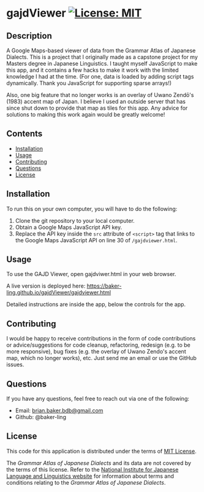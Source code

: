 # gajdViewer [![License: MIT](https://img.shields.io/badge/License-MIT-yellow.svg)](https://opensource.org/licenses/MIT)

## Description

A Google Maps-based viewer of data from the Grammar Atlas of Japanese Dialects.
This is a project that I originally made as a capstone project for my Masters degree in Japanese Linguistics. I taught myself JavaScript to make this app, and it contains a few hacks to make it work with the limited knowledge I had at the time. (For one, data is loaded by adding script tags dynamically. Thank you JavaScript for supporting sparse arrays!)

Also, one big feature that no longer works is an overlay of Uwano Zendō's (1983) accent map of Japan. I believe I used an outside server that has since shut down to provide that map as tiles for this app. Any advice for solutions to making this work again would be greatly welcome!

## Contents

- [Installation](#installation)
- [Usage](#usage)
- [Contributing](#contributing)
- [Questions](#questions)
- [License](#license)

## Installation

To run this on your own computer, you will have to do the following:

1. Clone the git repository to your local computer.
2. Obtain a Google Maps JavaScript API key.
3. Replace the API key inside the `src` attribute of `<script>` tag that links to the Google Maps JavaScript API on line 30 of `/gajdviewer.html`.

## Usage

To use the GAJD Viewer, open gajdviwer.html in your web browser.

A live version is deployed here: https://baker-ling.github.io/gajdViewer/gajdviewer.html

Detailed instructions are inside the app, below the controls for the app.

## Contributing

I would be happy to receive contributions in the form of code contributions or advice/suggestions for code cleanup, refactoring, redesign (e.g. to be more responsive), bug fixes (e.g. the overlay of Uwano Zendo's accent map, which no longer works), etc. Just send me an email or use the GitHub issues.

## Questions

If you have any questions, feel free to reach out via one of the following:

- Email: [brian.baker.bdb@gmail.com](mailto:brian.baker.bdb@gmail.com)
- Github: @baker-ling

## License

This code for this application is distributed under the terms of [MIT License](./LICENSE).

The _Grammar Atlas of Japanese Dialects_ and its data are not covered by the terms of this license. Refer to the [National Institute for Japanese Language and Linguistics website](https://www2.ninjal.ac.jp/hogen/dp/dp_index.html) for information about terms and conditions relating to the _Grammar Atlas of Japanese Dialects_.
